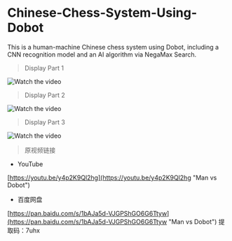 # Chinese-Chess-System-Using-Dobot

This is a human-machine Chinese chess system using Dobot, including a CNN recognition model and an AI algorithm via NegaMax Search.

> Display Part 1

![Watch the video](https://github.com/KevinKeson/Chinese-Chess-System-Using-Dobot/blob/master/Display_1.gif)

> Display Part 2

![Watch the video](https://github.com/KevinKeson/Chinese-Chess-System-Using-Dobot/blob/master/Display_2.gif)

> Display Part 3

![Watch the video](https://github.com/KevinKeson/Chinese-Chess-System-Using-Dobot/blob/master/Display_3.gif)

> 原视频链接

* YouTube

[https://youtu.be/y4p2K9Ql2hg](https://youtu.be/y4p2K9Ql2hg "Man vs Dobot")

* 百度网盘

[https://pan.baidu.com/s/1bAJa5d-VJGPShGO6G6Ttyw](https://pan.baidu.com/s/1bAJa5d-VJGPShGO6G6Ttyw "Man vs Dobot")
提取码：7uhx
